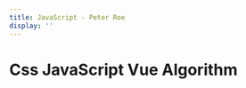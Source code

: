 ```yaml
---
title: JavaScript - Peter Roe
display: ''
---
```


<div class="prose m-auto mb-8 select-none">
  <h1 class="mb-0 ">
    <router-link to="/notes" class="opacity-20 hover:opacity-50 !border-none !font-400">Css</router-link>
    JavaScript
    <router-link to="/vue" class="opacity-20 hover:opacity-50 !border-none !font-400">Vue</router-link>
    <router-link to="/algorithm" class="opacity-20 hover:opacity-50 !border-none !font-400"> Algorithm</router-link>
  </h1>
</div>

<ClientOnly>
  <Plum/>
</ClientOnly>

<ListNotes type="javascript"/>